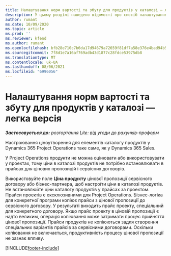 ```yaml
---
title: Налаштування норм вартості та збуту для продуктів у каталозі — легка версія
description: У цьому розділі наведено відомості про спосіб налаштування норм витрат і збуту для позицій у каталозі продуктів.
author: rumant
ms.date: 10/09/2020
ms.topic: article
ms.prod: ''
ms.reviewer: kfend
ms.author: rumant
ms.openlocfilehash: bfb28e710c7b6da17d94679a72659f81df7a58e376e4bad94b58c36de781b197
ms.sourcegitcommit: 7f8d1e7a16af769adb43d1877c28fdce53975db8
ms.translationtype: MT
ms.contentlocale: uk-UA
ms.lasthandoff: 08/06/2021
ms.locfileid: "6996056"
---
```

# <a name="set-up-cost-and-sales-rates-for-catalog-products---lite"></a>Налаштування норм вартості та збуту для продуктів у каталозі — легка версія

_**Застосовується до:** розгортання Lite: від угоди до рахунків-проформ_


Настроювання ціноутворення для елементів каталогу продуктів у Dynamics 365 Project Operations таке саме, як у Dynamics 365 Sales.

У Project Operations продукти не можна оцінювати або використовувати у проектах, тому ціни в каталозі продуктів не потрібно встановлювати в прайсах для цінових пропозицій і сервісних договорів.

Використовуйте поле **Ціна продукту** цінової пропозиції сервісного договору або бізнес-партнера, щоб настроїти ціни в каталозі продуктів. Не встановлюйте ціни каталогу продуктів у прайсах за проектом. Прайси проектів є ексклюзивними для Project Operations. Бізнес-логіка для конкретної програми копіює прайси з цінової пропозиції до сервісного договору. У результаті виходить прайс проекту, спеціальний для конкретного договору. Якщо прайс проекту в ціновій пропозиції є надто великим, операція копіювання може затримати процес прийняття цінової пропозиції. Прайси продуктів не копіюються задля створення спеціальних варіантів прайсів за сервісними договорами. Оскільки копіювання не включається, продуктивність процесу цінової пропозиції не зазнає впливу.


[!INCLUDE[footer-include](../../includes/footer-banner.md)]